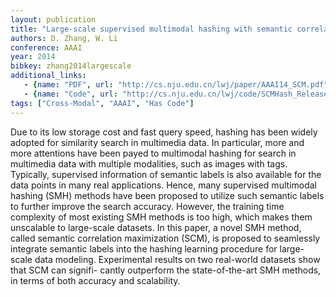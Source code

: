 ```yaml
---
layout: publication
title: "Large-scale supervised multimodal hashing with semantic correlation maximization"
authors: D. Zhang, W. Li
conference: AAAI
year: 2014
bibkey: zhang2014largescale
additional_links:
   - {name: "PDF", url: "http://cs.nju.edu.cn/lwj/paper/AAAI14_SCM.pdf"}
   - {name: "Code", url: "http://cs.nju.edu.cn/lwj/code/SCMHash_Release.zip"}
tags: ["Cross-Modal", "AAAI", "Has Code"]
---
```

Due to its low storage cost and fast query speed, hashing
has been widely adopted for similarity search in multimedia
data. In particular, more and more attentions
have been payed to multimodal hashing for search in
multimedia data with multiple modalities, such as images
with tags. Typically, supervised information of semantic
labels is also available for the data points in
many real applications. Hence, many supervised multimodal
hashing (SMH) methods have been proposed
to utilize such semantic labels to further improve the
search accuracy. However, the training time complexity
of most existing SMH methods is too high, which
makes them unscalable to large-scale datasets. In this
paper, a novel SMH method, called semantic correlation
maximization (SCM), is proposed to seamlessly integrate
semantic labels into the hashing learning procedure
for large-scale data modeling. Experimental results
on two real-world datasets show that SCM can signifi-
cantly outperform the state-of-the-art SMH methods, in
terms of both accuracy and scalability.
